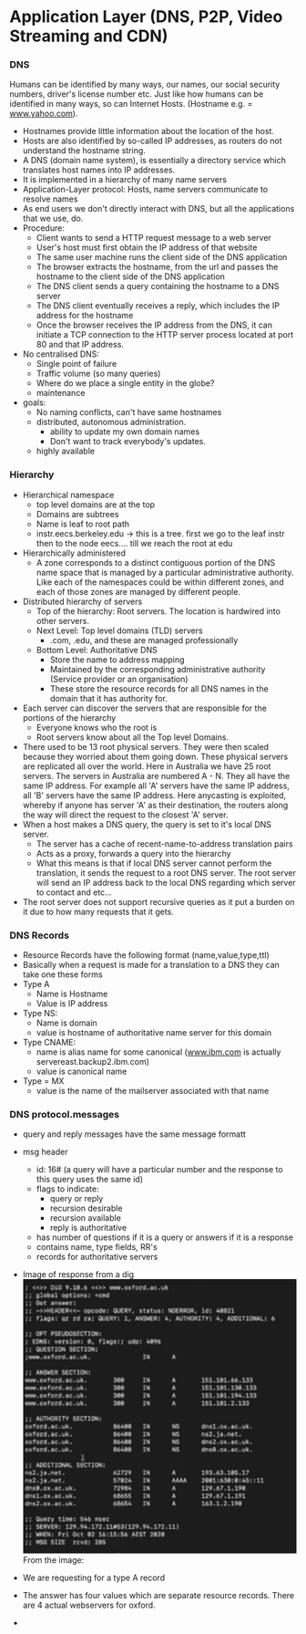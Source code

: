 # Application Layer (DNS, P2P, Video Streaming and CDN)
### DNS
Humans can be identified by many ways, our names, our social security numbers, driver's license number etc. Just like how humans can be identified in many ways, so can Internet Hosts. (Hostname e.g. = www.yahoo.com). 
- Hostnames provide little information about the location of the host. 
- Hosts are also identified by so-called IP addresses, as routers do not understand the hostname string.
- A DNS (domain name system), is essentially a directory service which translates host names into IP addresses. 
- It is implemented in a hierarchy of many name servers
- Application-Layer protocol: Hosts, name servers communicate to resolve names
- As end users we don't directly interact with DNS, but all the applications that we use, do.
- Procedure:
    - Client wants to send a HTTP request message to a web server
    - User's host must first obtain the IP address of that website
    - The same user machine runs the client side of the DNS application
    - The browser extracts the hostname, from the url and passes the hostname to the client side of the DNS application
    - The DNS client sends a query containing the hostname to a DNS server
    - The DNS client eventually receives a reply, which includes the IP address for the hostname
    - Once the browser receives the IP address from the DNS, it can initiate a TCP connection to the HTTP server process located at port 80 and that IP address.
- No centralised DNS:
    - Single point of failure
    - Traffic volume (so many queries)
    - Where do we place a single entity in the globe?
    - maintenance
- goals:
    - No naming conflicts, can't have same hostnames
    - distributed, autonomous administration.
        - ability to update my own domain names
        - Don't want to track everybody's updates.
    - highly available
### Hierarchy
- Hierarchical namespace
    - top level domains are at the top
    - Domains are subtrees
    - Name is leaf to root path
    - instr.eecs.berkeley.edu -> this is a tree. first we go to the leaf instr then to the node eecs.... till we reach the root at edu
- Hierarchically administered
    - A zone corresponds to a distinct contiguous portion of the DNS name space that is managed by a particular administrative authority. Like each of the namespaces could be within different zones, and each of those zones are managed by different people.
- Distributed hierarchy of servers
    - Top of the hierarchy: Root servers. The location is hardwired into other servers.
    - Next Level: Top level domains (TLD) servers
        - .com, .edu,  and these are managed professionally
    - Bottom Level: Authoritative DNS
        - Store the name to address mapping
        - Maintained by the corresponding administrative authority (Service provider or an organisation)
        - These store the resource records for all DNS names in the domain that it has authority for.
- Each server can discover the servers that are responsible for the portions of the hierarchy
    - Everyone knows who the root is
    - Root servers know about all the Top level Domains.
- There used to be 13 root physical servers. They were then scaled because they worried about them going down. These physical servers are replicated all over the world. Here in Australia we have 25 root servers. The servers in Australia are numbered A - N. They all have the same IP address. For example all 'A' servers have the same IP address, all 'B' servers have the same IP address. Here anycasting is exploited, whereby if anyone has server 'A' as their destination, the routers along the way will direct the request to the closest 'A' server.
- When a host makes a DNS query, the query is set to it's local DNS server.
    - The server has a cache of recent-name-to-address translation pairs
    - Acts as a proxy, forwards a query into the hierarchy
    - What this means is that if local DNS server cannot perform the translation, it sends the request to a root DNS server. The root server will send an IP address back to the local DNS regarding which server to contact and etc...
- The root server does not support recursive queries as it put a burden on it due to how many requests that it gets.

### DNS Records
- Resource Records have the following format (name,value,type,ttl)
- Basically when a request is made for a translation to a DNS they can take one these forms
- Type A
    - Name is Hostname
    - Value is IP address
- Type NS: 
    - Name is domain
    - value is hostname of authoritative name server for this domain
- Type CNAME:
    - name is alias name for some canonical (www.ibm.com is actually servereast.backup2.ibm.com)
    - value  is canonical name
- Type = MX
    - value is the name of the mailserver associated with that name

### DNS protocol.messages
- query and reply messages have the same message formatt
- msg header
    - id: 16# (a query will have a particular number and the response to this query uses the same id)
    - flags to indicate:
        - query or reply
        - recursion desirable
        - recursion available
        - reply is authoritative
    - has number of questions if it is a query or answers if it is a response
    - contains name, type fields, RR's
    - records for authoritative servers

- Image of response from a dig
![](images/dig_oxford.png)
From the image:
- We are requesting for a type A record
- The answer has four values which are separate resource records. There are 4 actual webservers for oxford. 
- 


